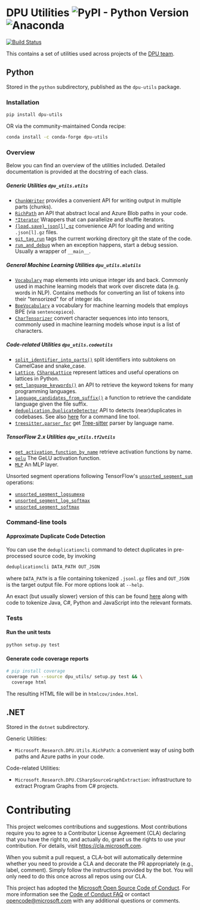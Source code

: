 # DPU Utilities ![PyPI - Python Version](https://img.shields.io/pypi/v/dpu-utils)![Anaconda](https://anaconda.org/conda-forge/dpu-utils/badges/version.svg)
[![Build Status](https://deepproceduralintelligence.visualstudio.com/dpu-utils/_apis/build/status/Microsoft.dpu-utils?branchName=master)](https://deepproceduralintelligence.visualstudio.com/dpu-utils/_build/latest?definitionId=3)


This contains a set of utilities used across projects of the [DPU team](https://www.microsoft.com/en-us/research/project/program/).

## Python

Stored in the `python` subdirectory, published as the `dpu-utils` package.

### Installation

```bash
pip install dpu-utils
```
OR via the community-maintained Conda recipe:
```bash
conda install -c conda-forge dpu-utils
```

### Overview
Below you can find an overview of the utilities included. Detailed documentation
is provided at the docstring of each class.

##### Generic Utilities `dpu_utils.utils`
* [`ChunkWriter`](python/dpu_utils/utils/chunkwriter.py) provides a convenient API for writing output in multiple parts (chunks).
* [`RichPath`](python/dpu_utils/utils/richpath.py) an API that abstract local and Azure Blob paths in your code.
* [`*Iterator`](python/dpu_utils/utils/iterators.py) Wrappers that can parallelize and shuffle iterators.
* [`{load,save}_json[l]_gz`](python/dpu_utils/utils/dataloading.py) convenience API for loading and writing `.json[l].gz` files.
* [`git_tag_run`](python/dpu_utils/utils/gitlog.py) tags the current working directory git the state of the code.
* [`run_and_debug`](python/dpu_utils/utils/debughelper.py) when an exception happens, start a debug session. Usually a wrapper of `__main__`.

##### General Machine Learning Utilities `dpu_utils.mlutils`
* [`Vocabulary`](python/dpu_utils/mlutils/vocabulary.py) map elements into unique integer ids and back.
    Commonly used in machine learning models that work over discrete data (e.g. 
    words in NLP). Contains methods for converting an list of tokens into their
    "tensorized" for of integer ids.  
* [`BpeVocabulary`](python/dpu_utils/mlutils/bpevocabulary.py) a vocabulary for machine learning models that employs BPE (via `sentencepiece`).
* [`CharTensorizer`](python/dpu_utils/mlutils/chartensorizer.py) convert character sequences into into tensors, commonly used
    in machine learning models whose input is a list of characters.

##### Code-related Utilities `dpu_utils.codeutils`
* [`split_identifier_into_parts()`](python/dpu_utils/codeutils/identifiersplitting.py) split identifiers into subtokens on CamelCase and snake_case.
* [`Lattice`](python/dpu_utils/codeutils/lattice/lattice.py), [`CSharpLattice`](python/dpu_utils/codeutils/lattice/csharplattice.py) represent lattices and useful operations on lattices in Python.
* [`get_language_keywords()`](python/dpu_utils/codeutils/keywords/keywordlist.py) an API to retrieve the keyword tokens for many programming languages.
* [`language_candidates_from_suffix()`](python/dpu_utils/codeutils/filesuffix.py) a function to retrieve the candidate language given the file suffix.
* [`deduplication.DuplicateDetector`](python/dpu_utils/codeutils/deduplication/deduplication.py) API to detects (near)duplicates in codebases.
See also [here](#approximate-duplicate-code-detection) for a command line tool.
* [`treesitter.parser_for`](python/dpu_utils/codeutils/treesitter/parser.py) get [Tree-sitter](https://tree-sitter.github.io/tree-sitter/) parser by language name.

##### TensorFlow 2.x Utilities `dpu_utils.tf2utils`
* [`get_activation_function_by_name`](python/dpu_utils/tf2utils/activation.py) retrieve activation functions by name.
* [`gelu`](python/dpu_utils/tf2utils/activation.py) The GeLU activation function.
* [`MLP`](python/dpu_utils/tf2utils/mlp.py) An MLP layer.

Unsorted segment operations following TensorFlow's [`unsorted_segment_sum`](https://www.tensorflow.org/api_docs/python/tf/math/unsorted_segment_sum) operations:
* [`unsorted_segment_logsumexp`](python/dpu_utils/tf2utils/unsorted_segment_ops.py)
* [`unsorted_segment_log_softmax`](python/dpu_utils/tf2utils/unsorted_segment_ops.py)
* [`unsorted_segment_softmax`](python/dpu_utils/tf2utils/unsorted_segment_ops.py)


### Command-line tools

#### Approximate Duplicate Code Detection
You can use the `deduplicationcli` command to detect duplicates in pre-processed source code, by invoking
```bash
deduplicationcli DATA_PATH OUT_JSON
```
where `DATA_PATH` is a file containing tokenized `.jsonl.gz` files and `OUT_JSON` is the target output file.
For more options look at `--help`.

An exact (but usually slower) version of this can be found [here](https://github.com/Microsoft/near-duplicate-code-detector)
along with code to tokenize Java, C#, Python and JavaScript into the relevant formats.

### Tests

#### Run the unit tests

```bash
python setup.py test
```

#### Generate code coverage reports

```bash
# pip install coverage
coverage run --source dpu_utils/ setup.py test && \
  coverage html
```

The resulting HTML file will be in `htmlcov/index.html`.

## .NET

Stored in the `dotnet` subdirectory.

Generic Utilities:
* `Microsoft.Research.DPU.Utils.RichPath`: a convenient way of using both paths and Azure paths in your code.

Code-related Utilities:
* `Microsoft.Research.DPU.CSharpSourceGraphExtraction`: infrastructure to extract Program Graphs from C# projects.

# Contributing

This project welcomes contributions and suggestions.  Most contributions require you to agree to a
Contributor License Agreement (CLA) declaring that you have the right to, and actually do, grant us
the rights to use your contribution. For details, visit https://cla.microsoft.com.

When you submit a pull request, a CLA-bot will automatically determine whether you need to provide
a CLA and decorate the PR appropriately (e.g., label, comment). Simply follow the instructions
provided by the bot. You will only need to do this once across all repos using our CLA.

This project has adopted the [Microsoft Open Source Code of Conduct](https://opensource.microsoft.com/codeofconduct/).
For more information see the [Code of Conduct FAQ](https://opensource.microsoft.com/codeofconduct/faq/) or
contact [opencode@microsoft.com](mailto:opencode@microsoft.com) with any additional questions or comments.
